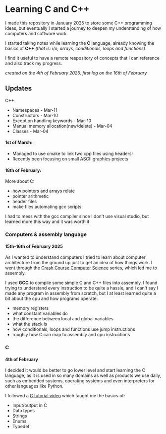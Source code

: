 # Learning C and C++

I made this repository in January 2025 to store some C++ 
programming ideas, but eventually I started a journey to deepen my 
understanding of how computers and software work.

I started taking notes while learning the **C** language, already knowing
the basics of **C++** *(that is: i/o, arrays, conditionals, loops and functions)* 

I find it useful to have a remote respository of concepts that I can reference
and also track my progress.

*created on the 4th of February 2025,
first log on the 16th of February*

## Updates

C++
- Namespaces - Mar-11
- Constructors - Mar-10
- Exception handling keywords - Mar-10
- Manual memory allocation(new/delete) - Mar-04
- Classes - Mar-04

#### 1st of March:

- Managed to use cmake to link two cpp files using headers!
- Recently been focusing on small ASCII graphics projects

#### 18th of February:
More about C:

- how pointers and arrays relate
- pointer arithmetic
- header files
- make files automating gcc scripts

I had to mess with the gcc compiler since I don't use visual studio, 
but learned more this way and it was worth it

### Computers & assembly language
#### 15th-16th of February 2025

As I wanted to understand computers I tried to learn about computer architecture
from the ground up just to get an idea of how things work. I went through the
[Crash Course Computer Science](https://youtube.com/playlist?list=PL8dPuuaLjXtNlUrzyH5r6jN9ulIgZBpdo&si=lNaGR6sSJz-Innin) series, which led me to assembly.

I used **GCC** to compile some simple C and C++ files into assembly. 
I found trying to understand every instruction to be quite a hassle, 
and I can't say I made any program in assembly from scratch, but I 
at least learned quite a bit about the cpu and how programs operate:

- memory registers
- what constant variables do
- the difference between local and global variables
- what the stack is
- how conditionals, loops and functions use jump instructions
- roughly how C can map to assembly and cpu instructions

### C
#### 4th of February

I decided it would be better to go lower level and start learning
the C language, as it is used in so many domains as well as products
we use daily, such as embedded systems, operating systems and even
interpreters for other languages like Python.

I followed a [C tutorial video](https://youtu.be/87SH2Cn0s9A?si=LxIadvo_bsFoAonx)
which taught me the basics of:
- Input/output in C
- Data types
- Strings
- Enums
- Typedef
